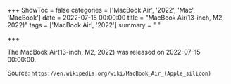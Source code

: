 +++
ShowToc = false
categories = ['MacBook Air', '2022', 'Mac', 'MacBook']
date = 2022-07-15 00:00:00
title = "MacBook Air(13-inch, M2, 2022)"
tags = ['MacBook Air', '2022']
summary = " "

+++

The MacBook Air(13-inch, M2, 2022) was released on 2022-07-15 00:00:00.

Source: `https://en.wikipedia.org/wiki/MacBook_Air_(Apple_silicon)`
